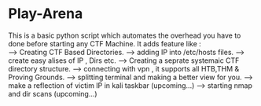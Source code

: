 # Play-Arena
This is a basic python script which automates the overhead you have to done before starting any CTF Machine.
It adds feature like :  
--> Creating CTF Based Directories.
--> adding IP into /etc/hosts files.
--> create easy alises of IP , Dirs etc.
--> Creating a seprate systemaic CTF directory structure.
--> connecting with vpn , it supports all HTB,THM & Proving Grounds.
--> splitting terminal and making a better view for you.
--> make a reflection of victim IP in kali taskbar (upcoming...)
--> starting nmap and dir scans (upcoming...)
